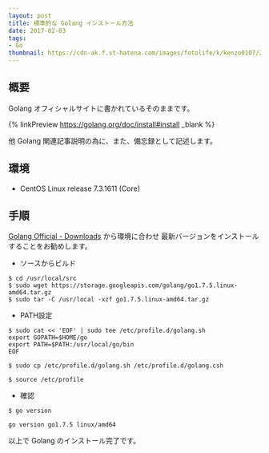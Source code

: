 ```yaml
---
layout: post
title: 標準的な Golang インストール方法
date: 2017-02-03
tags:
- Go
thumbnail: https://cdn-ak.f.st-hatena.com/images/fotolife/k/kenzo0107/20170203/20170203124749.png
---
```



## 概要

Golang オフィシャルサイトに書かれているそのままです。

{% linkPreview https://golang.org/doc/install#install _blank %}

他 Golang 関連記事説明の為に、また、備忘録として記述します。

## 環境

- CentOS Linux release 7.3.1611 (Core)

## 手順

[Golang Official - Downloads](https://golang.org/dl/) から環境に合わせ
最新バージョンをインストールすることをお勧めします。

- ソースからビルド

```
$ cd /usr/local/src
$ sudo wget https://storage.googleapis.com/golang/go1.7.5.linux-amd64.tar.gz
$ sudo tar -C /usr/local -xzf go1.7.5.linux-amd64.tar.gz
```

- PATH設定

```
$ sudo cat << 'EOF' | sudo tee /etc/profile.d/golang.sh
export GOPATH=$HOME/go
export PATH=$PATH:/usr/local/go/bin
EOF

$ sudo cp /etc/profile.d/golang.sh /etc/profile.d/golang.csh

$ source /etc/profile
```

- 確認

```
$ go version

go version go1.7.5 linux/amd64
```

以上で Golang のインストール完了です。

